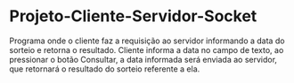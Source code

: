 # Projeto-Cliente-Servidor-Socket

Programa onde o cliente faz a requisição ao servidor informando a data do sorteio e retorna o resultado.
Cliente informa a data no campo de texto, ao pressionar o botão Consultar, a data informada será enviada ao servidor, que retornará o resultado do sorteio referente a ela.
